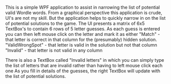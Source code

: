 This is a simple WPF application to assist in narrowing the list of potential valid Wordle words.
From a graphical perspective this application is crude, UI's are not my skill.
But the application helps to quickly narrow in on the list of potential solutions to the game.
The UI presents a matrix of 6x5 TextBox's to contain 6 rows of 5 letter guesses.
As each guess is entered you can then left mouse click on the letter and mark it as either 
"Match" - that letter is correct in that column for the (presumably) hidden solution.
"ValidWrongSpot" - that letter is valid in the solution but not that column
"Invalid" - that letter is not valid in any column

There is also a TextBox called "Invalid letters" in which you can simply type the list of letters that are invalid rather than having to left mouse click each one
As you fill in details of the guesses, the right TextBox will update with the list of potential solutions.
